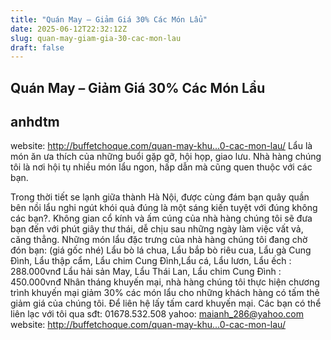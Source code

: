 ```yaml
---
title: "Quán May – Giảm Giá 30% Các Món Lẩu"
date: 2025-06-12T22:32:12Z
slug: quan-may-giam-gia-30-cac-mon-lau
draft: false
---
```


## Quán May – Giảm Giá 30% Các Món Lẩu

## anhdtm

website: http://buffetchoque.com/quan-may-khu...0-cac-mon-lau/
Lẩu là món ăn ưa thích của những buổi gặp gỡ, hội họp, giao lưu. Nhà hàng chúng tôi là nơi hội tụ nhiều món lẩu ngon, hấp dẫn mà cũng quen thuộc với các bạn.

Trong thời tiết se lạnh giữa thành Hà Nội, được cùng đám bạn quây quần bên nồi lẩu nghi ngút khói quả đúng là một sáng kiến tuyệt với đúng không các bạn?. Không gian cổ kính và ấm cúng của nhà hàng chúng tôi sẽ đưa bạn đến với phút giây thư thái, dễ chịu sau những ngày làm việc vất vả, căng thẳng.
Những món lẩu đặc trưng của nhà hàng chúng tôi đang chờ đón bạn: (giá gốc nhé)
Lẩu bò lá chua, Lẩu bắp bò riêu cua, Lẩu gà Cung Đình, Lẩu thập cẩm, Lẩu chim Cung Đình,Lẩu cá, Lẩu lươn, Lẩu ếch : 288.000vnđ
Lẩu hải sản May, Lẩu Thái Lan, Lẩu chim Cung Đình : 450.000vnđ
Nhân tháng khuyến mại, nhà hàng chúng tôi thực hiện chương trình khuyến mại giảm 30% các món lẩu cho những khách hàng có tấm thẻ giảm giá của chúng tôi.
Để liên hệ lấy tấm card khuyến mại. Các bạn có thể liên lạc với tôi qua
sđt: 01678.532.508
yahoo: maianh_286@yahoo.com
website: http://buffetchoque.com/quan-may-khu...0-cac-mon-lau/